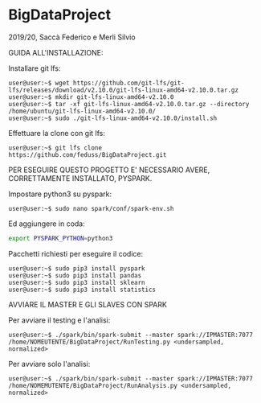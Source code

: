 # BigDataProject
2019/20, Saccà Federico e Merli Silvio

GUIDA ALL'INSTALLAZIONE:

Installare git lfs:
```console
user@user:~$ wget https://github.com/git-lfs/git-lfs/releases/download/v2.10.0/git-lfs-linux-amd64-v2.10.0.tar.gz
user@user:~$ mkdir git-lfs-linux-amd64-v2.10.0
user@user:~$ tar -xf git-lfs-linux-amd64-v2.10.0.tar.gz --directory /home/ubuntu/git-lfs-linux-amd64-v2.10.0/
user@user:~$ sudo ./git-lfs-linux-amd64-v2.10.0/install.sh
```

Effettuare la clone con git lfs:
```console
user@user:~$ git lfs clone https://github.com/feduss/BigDataProject.git
```

PER ESEGUIRE QUESTO PROGETTO E' NECESSARIO AVERE, CORRETTAMENTE INSTALLATO, PYSPARK.

Impostare python3 su pyspark:
```console
user@user:~$ sudo nano spark/conf/spark-env.sh
```
  Ed aggiungere in coda:
  ```bash
  export PYSPARK_PYTHON=python3
  ```

Pacchetti richiesti per eseguire il codice:
```console
user@user:~$ sudo pip3 install pyspark
user@user:~$ sudo pip3 install pandas
user@user:~$ sudo pip3 install sklearn
user@user:~$ sudo pip3 install statistics
```

AVVIARE IL MASTER E GLI SLAVES CON SPARK

Per avviare il testing e l'analisi:
```console
user@user:~$ ./spark/bin/spark-submit --master spark://IPMASTER:7077 /home/NOMEUTENTE/BigDataProject/RunTesting.py <undersampled, normalized>
```

Per avviare solo l'analisi:
```console
user@user:~$ ./spark/bin/spark-submit --master spark://IPMASTER:7077 /home/NOMEMUTENTE/BigDataProject/RunAnalysis.py <undersampled, normalized>
```


